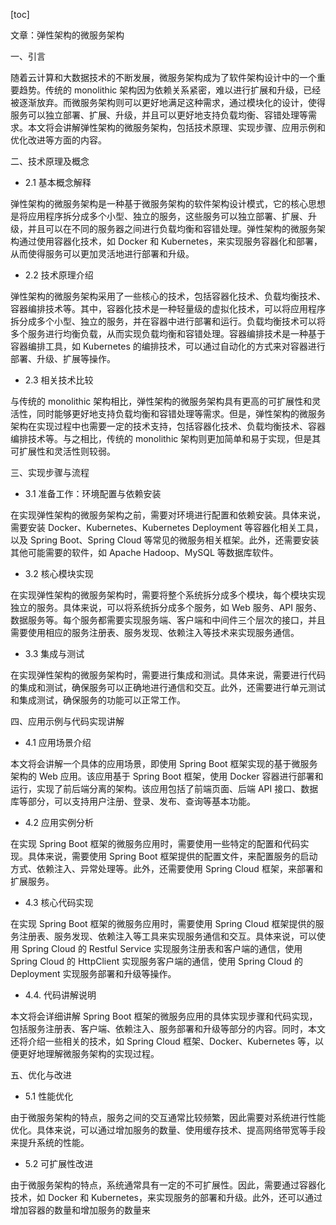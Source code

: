 
[toc]                    
                
                
文章：弹性架构的微服务架构

一、引言

随着云计算和大数据技术的不断发展，微服务架构成为了软件架构设计中的一个重要趋势。传统的 monolithic 架构因为依赖关系紧密，难以进行扩展和升级，已经被逐渐放弃。而微服务架构则可以更好地满足这种需求，通过模块化的设计，使得服务可以独立部署、扩展、升级，并且可以更好地支持负载均衡、容错处理等需求。本文将会讲解弹性架构的微服务架构，包括技术原理、实现步骤、应用示例和优化改进等方面的内容。

二、技术原理及概念

- 2.1 基本概念解释

弹性架构的微服务架构是一种基于微服务架构的软件架构设计模式，它的核心思想是将应用程序拆分成多个小型、独立的服务，这些服务可以独立部署、扩展、升级，并且可以在不同的服务器之间进行负载均衡和容错处理。弹性架构的微服务架构通过使用容器化技术，如 Docker 和 Kubernetes，来实现服务容器化和部署，从而使得服务可以更加灵活地进行部署和升级。

- 2.2 技术原理介绍

弹性架构的微服务架构采用了一些核心的技术，包括容器化技术、负载均衡技术、容器编排技术等。其中，容器化技术是一种轻量级的虚拟化技术，可以将应用程序拆分成多个小型、独立的服务，并在容器中进行部署和运行。负载均衡技术可以将多个服务进行均衡负载，从而实现负载均衡和容错处理。容器编排技术是一种基于容器编排工具，如 Kubernetes 的编排技术，可以通过自动化的方式来对容器进行部署、升级、扩展等操作。

- 2.3 相关技术比较

与传统的 monolithic 架构相比，弹性架构的微服务架构具有更高的可扩展性和灵活性，同时能够更好地支持负载均衡和容错处理等需求。但是，弹性架构的微服务架构在实现过程中也需要一定的技术支持，包括容器化技术、负载均衡技术、容器编排技术等。与之相比，传统的 monolithic 架构则更加简单和易于实现，但是其可扩展性和灵活性则较弱。

三、实现步骤与流程

- 3.1 准备工作：环境配置与依赖安装

在实现弹性架构的微服务架构之前，需要对环境进行配置和依赖安装。具体来说，需要安装 Docker、Kubernetes、Kubernetes Deployment 等容器化相关工具，以及 Spring Boot、Spring Cloud 等常见的微服务相关框架。此外，还需要安装其他可能需要的软件，如 Apache Hadoop、MySQL 等数据库软件。

- 3.2 核心模块实现

在实现弹性架构的微服务架构时，需要将整个系统拆分成多个模块，每个模块实现独立的服务。具体来说，可以将系统拆分成多个服务，如 Web 服务、API 服务、数据服务等。每个服务都需要实现服务端、客户端和中间件三个层次的接口，并且需要使用相应的服务注册表、服务发现、依赖注入等技术来实现服务通信。

- 3.3 集成与测试

在实现弹性架构的微服务架构时，需要进行集成和测试。具体来说，需要进行代码的集成和测试，确保服务可以正确地进行通信和交互。此外，还需要进行单元测试和集成测试，确保服务的功能可以正常工作。

四、应用示例与代码实现讲解

- 4.1 应用场景介绍

本文将会讲解一个具体的应用场景，即使用 Spring Boot 框架实现的基于微服务架构的 Web 应用。该应用基于 Spring Boot 框架，使用 Docker 容器进行部署和运行，实现了前后端分离的架构。该应用包括了前端页面、后端 API 接口、数据库等部分，可以支持用户注册、登录、发布、查询等基本功能。

- 4.2 应用实例分析

在实现 Spring Boot 框架的微服务应用时，需要使用一些特定的配置和代码实现。具体来说，需要使用 Spring Boot 框架提供的配置文件，来配置服务的启动方式、依赖注入、异常处理等。此外，还需要使用 Spring Cloud 框架，来部署和扩展服务。

- 4.3 核心代码实现

在实现 Spring Boot 框架的微服务应用时，需要使用 Spring Cloud 框架提供的服务注册表、服务发现、依赖注入等工具来实现服务通信和交互。具体来说，可以使用 Spring Cloud 的 Restful Service 实现服务注册表和客户端的通信，使用 Spring Cloud 的 HttpClient 实现服务客户端的通信，使用 Spring Cloud 的 Deployment 实现服务部署和升级等操作。

- 4.4. 代码讲解说明

本文将会详细讲解 Spring Boot 框架的微服务应用的具体实现步骤和代码实现，包括服务注册表、客户端、依赖注入、服务部署和升级等部分的内容。同时，本文还将介绍一些相关的技术，如 Spring Cloud 框架、Docker、Kubernetes 等，以便更好地理解微服务架构的实现过程。

五、优化与改进

- 5.1 性能优化

由于微服务架构的特点，服务之间的交互通常比较频繁，因此需要对系统进行性能优化。具体来说，可以通过增加服务的数量、使用缓存技术、提高网络带宽等手段来提升系统的性能。

- 5.2 可扩展性改进

由于微服务架构的特点，系统通常具有一定的不可扩展性。因此，需要通过容器化技术，如 Docker 和 Kubernetes，来实现服务的部署和升级。此外，还可以通过增加容器的数量和增加服务的数量来

